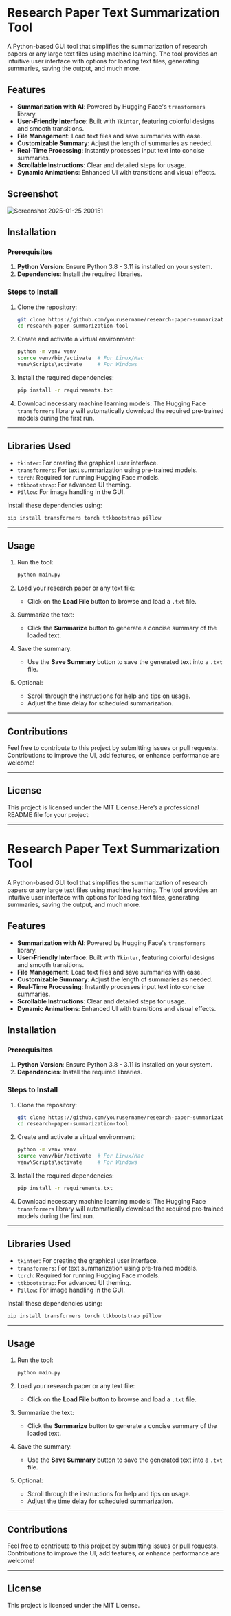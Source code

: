 # Research Paper Text Summarization Tool

A Python-based GUI tool that simplifies the summarization of research papers or any large text files using machine learning. The tool provides an intuitive user interface with options for loading text files, generating summaries, saving the output, and much more.

## Features

- **Summarization with AI**: Powered by Hugging Face's `transformers` library.
- **User-Friendly Interface**: Built with `Tkinter`, featuring colorful designs and smooth transitions.
- **File Management**: Load text files and save summaries with ease.
- **Customizable Summary**: Adjust the length of summaries as needed.
- **Real-Time Processing**: Instantly processes input text into concise summaries.
- **Scrollable Instructions**: Clear and detailed steps for usage.
- **Dynamic Animations**: Enhanced UI with transitions and visual effects.
## Screenshot
![Screenshot 2025-01-25 200151](https://github.com/user-attachments/assets/835446f7-fe8d-4b9a-b187-539496f02683)

## Installation

### Prerequisites
1. **Python Version**: Ensure Python 3.8 - 3.11 is installed on your system.
2. **Dependencies**: Install the required libraries.

### Steps to Install
1. Clone the repository:
   ```bash
   git clone https://github.com/yourusername/research-paper-summarization-tool.git
   cd research-paper-summarization-tool
   ```

2. Create and activate a virtual environment:
   ```bash
   python -m venv venv
   source venv/bin/activate  # For Linux/Mac
   venv\Scripts\activate     # For Windows
   ```

3. Install the required dependencies:
   ```bash
   pip install -r requirements.txt
   ```

4. Download necessary machine learning models:
   The Hugging Face `transformers` library will automatically download the required pre-trained models during the first run.

---

## Libraries Used

- `tkinter`: For creating the graphical user interface.
- `transformers`: For text summarization using pre-trained models.
- `torch`: Required for running Hugging Face models.
- `ttkbootstrap`: For advanced UI theming.
- `Pillow`: For image handling in the GUI.

Install these dependencies using:
```bash
pip install transformers torch ttkbootstrap pillow
```

---

## Usage

1. Run the tool:
   ```bash
   python main.py
   ```

2. Load your research paper or any text file:
   - Click on the **Load File** button to browse and load a `.txt` file.

3. Summarize the text:
   - Click the **Summarize** button to generate a concise summary of the loaded text.

4. Save the summary:
   - Use the **Save Summary** button to save the generated text into a `.txt` file.

5. Optional:
   - Scroll through the instructions for help and tips on usage.
   - Adjust the time delay for scheduled summarization.

---

## Contributions

Feel free to contribute to this project by submitting issues or pull requests. Contributions to improve the UI, add features, or enhance performance are welcome!

---

## License

This project is licensed under the MIT License.Here’s a professional README file for your project:

---

# Research Paper Text Summarization Tool

A Python-based GUI tool that simplifies the summarization of research papers or any large text files using machine learning. The tool provides an intuitive user interface with options for loading text files, generating summaries, saving the output, and much more.

## Features

- **Summarization with AI**: Powered by Hugging Face's `transformers` library.
- **User-Friendly Interface**: Built with `Tkinter`, featuring colorful designs and smooth transitions.
- **File Management**: Load text files and save summaries with ease.
- **Customizable Summary**: Adjust the length of summaries as needed.
- **Real-Time Processing**: Instantly processes input text into concise summaries.
- **Scrollable Instructions**: Clear and detailed steps for usage.
- **Dynamic Animations**: Enhanced UI with transitions and visual effects.

## Installation

### Prerequisites
1. **Python Version**: Ensure Python 3.8 - 3.11 is installed on your system.
2. **Dependencies**: Install the required libraries.

### Steps to Install
1. Clone the repository:
   ```bash
   git clone https://github.com/yourusername/research-paper-summarization-tool.git
   cd research-paper-summarization-tool
   ```

2. Create and activate a virtual environment:
   ```bash
   python -m venv venv
   source venv/bin/activate  # For Linux/Mac
   venv\Scripts\activate     # For Windows
   ```

3. Install the required dependencies:
   ```bash
   pip install -r requirements.txt
   ```

4. Download necessary machine learning models:
   The Hugging Face `transformers` library will automatically download the required pre-trained models during the first run.

---

## Libraries Used

- `tkinter`: For creating the graphical user interface.
- `transformers`: For text summarization using pre-trained models.
- `torch`: Required for running Hugging Face models.
- `ttkbootstrap`: For advanced UI theming.
- `Pillow`: For image handling in the GUI.

Install these dependencies using:
```bash
pip install transformers torch ttkbootstrap pillow
```

---

## Usage

1. Run the tool:
   ```bash
   python main.py
   ```

2. Load your research paper or any text file:
   - Click on the **Load File** button to browse and load a `.txt` file.

3. Summarize the text:
   - Click the **Summarize** button to generate a concise summary of the loaded text.

4. Save the summary:
   - Use the **Save Summary** button to save the generated text into a `.txt` file.

5. Optional:
   - Scroll through the instructions for help and tips on usage.
   - Adjust the time delay for scheduled summarization.

---
## Contributions

Feel free to contribute to this project by submitting issues or pull requests. Contributions to improve the UI, add features, or enhance performance are welcome!

---

## License

This project is licensed under the MIT License.

